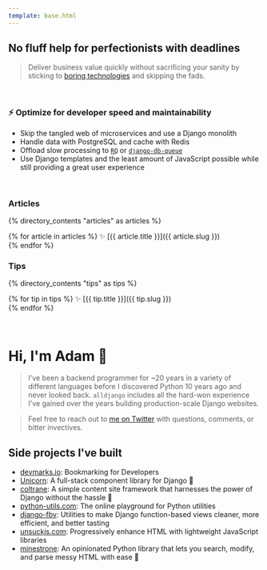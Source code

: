 ```yaml
---
template: base.html
---
```


## No fluff help for perfectionists with deadlines

> Deliver business value quickly without sacrificing your sanity by sticking to [boring technologies](http://boringtechnology.club/) and skipping the fads.

<br />

### ⚡ Optimize for developer speed and maintainability

- Skip the tangled web of microservices and use a Django monolith
- Handle data with PostgreSQL and cache with Redis
- Offload slow processing to [`RQ`](https://github.com/rq/django-rq) or [`django-db-queue`](https://github.com/dabapps/django-db-queue)
- Use Django templates and the least amount of JavaScript possible while still providing a great user experience

<br />

### Articles

{% directory_contents "articles" as articles %}

{% for article in articles %}
✨ [{{ article.title }}]({{ article.slug }})<br/>
{% endfor %}

### Tips

{% directory_contents "tips" as tips %}

{% for tip in tips %}
✨ [{{ tip.title }}]({{ tip.slug }})<br/>
{% endfor %}

<br />

# Hi, I'm Adam 👋

> I've been a backend programmer for ~20 years in a variety of different languages before I discovered Python 10 years ago and never looked back. `alldjango` includes all the hard-won experience I've gained over the years building production-scale Django websites.

> Feel free to reach out to [me on Twitter](https://twitter.com/adamghill) with questions, comments, or bitter invectives.

## Side projects I've built

- [devmarks.io](https://devmarks.io/): Bookmarking for Developers
- [Unicorn](https://www.django-unicorn.com): A full-stack component library for Django 🦄
- [coltrane](https://coltrane.readthedocs.io/): A simple content site framework that harnesses the power of Django without the hassle 🎵
- [python-utils.com](https://www.python-utils.com/): The online playground for Python utilities
- [django-fbv](https://django-fbv.readthedocs.io/): Utilities to make Django function-based views cleaner, more efficient, and better tasting
- [unsuckjs.com](https://unsuckjs.com/): Progressively enhance HTML with lightweight JavaScript libraries
- [minestrone](https://minestrone.readthedocs.io/): An opinionated Python library that lets you search, modify, and parse messy HTML with ease 🥫
